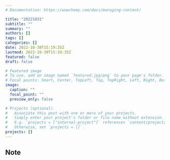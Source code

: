 ```yaml
---
# Documentation: https://wowchemy.com/docs/managing-content/

title: "20221031"
subtitle: ""
summary: ""
authors: []
tags: []
categories: []
date: 2022-10-30T15:19:35Z
lastmod: 2022-10-30T15:19:35Z
featured: false
draft: false

# Featured image
# To use, add an image named `featured.jpg/png` to your page's folder.
# Focal points: Smart, Center, TopLeft, Top, TopRight, Left, Right, BottomLeft, Bottom, BottomRight.
image:
  caption: ""
  focal_point: ""
  preview_only: false

# Projects (optional).
#   Associate this post with one or more of your projects.
#   Simply enter your project's folder or file name without extension.
#   E.g. `projects = ["internal-project"]` references `content/project/deep-learning/index.md`.
#   Otherwise, set `projects = []`.
projects: []
---
```


## Note

